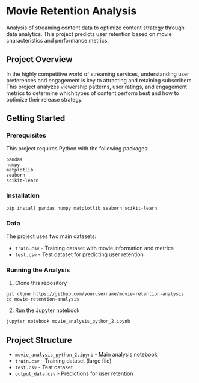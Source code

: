 # Movie Retention Analysis

Analysis of streaming content data to optimize content strategy through data analytics. This project predicts user retention based on movie characteristics and performance metrics.

## Project Overview

In the highly competitive world of streaming services, understanding user preferences and engagement is key to attracting and retaining subscribers. This project analyzes viewership patterns, user ratings, and engagement metrics to determine which types of content perform best and how to optimize their release strategy.

## Getting Started

### Prerequisites
This project requires Python with the following packages:
```
pandas
numpy
matplotlib
seaborn
scikit-learn
```

### Installation
```
pip install pandas numpy matplotlib seaborn scikit-learn
```

### Data
The project uses two main datasets:
- `train.csv` - Training dataset with movie information and metrics
- `test.csv` - Test dataset for predicting user retention

### Running the Analysis
1. Clone this repository
```
git clone https://github.com/yourusername/movie-retention-analysis
cd movie-retention-analysis
```

2. Run the Jupyter notebook
```
jupyter notebook movie_analysis_python_2.ipynb
```

## Project Structure

- `movie_analysis_python_2.ipynb` - Main analysis notebook
- `train.csv` - Training dataset (large file)
- `test.csv` - Test dataset
- `output_data.csv` - Predictions for user retention